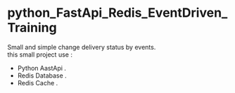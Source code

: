 # python_FastApi_Redis_EventDriven_Training
Small and simple  change delivery status by events.<br>
this small project use : <br>
- Python AastApi .
- Redis Database .
- Redis Cache .
